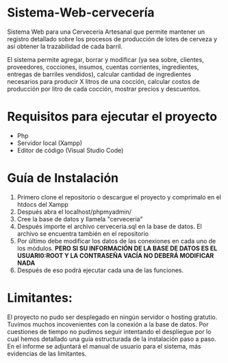 # Sistema-Web-cervecería

  Sistema Web para una Cervecería Artesanal que permite mantener un registro detallado sobre los procesos de producción de lotes de cerveza y así obtener la trazabilidad de cada barril. 
  
  El sistema permite agregar, borrar y modificar (ya sea sobre, clientes, proveedores, cocciones, insumos, cuentas corrientes, ingredientes, entregas de barriles vendidos),   calcular    cantidad de ingredientes necesarios para producir X litros de una cocción, calcular costos de producción por litro de cada cocción, mostrar precios y descuentos.

# Requisitos para ejecutar el proyecto
- Php
- Servidor local (Xampp)
- Editor de código (Visual Studio Code)

# Guía de Instalación
1. Primero clone el repositorio o descargue el proyecto y comprimalo en el htdocs del Xampp
2. Después abra el localhost/phpmyadmin/
3. Cree la base de datos y llamela "cerveceria"
4. Después importe el archivo cerveceria.sql en la base de datos. El archivo se encuentra también en el repositorio
5. Por último debe modificar los datos de las conexiones en cada uno de los módulos. **PERO SI SU INFORMACIÓN DE LA BASE DE DATOS ES EL USUARI0:ROOT Y LA CONTRASEÑA VACÍA NO DEBERÁ MODIFICAR NADA**
6. Después de eso podrá ejecutar cada una de las funciones.

# Limitantes:
El proyecto no pudo ser desplegado en ningún servidor o hosting gratutio. Tuvimos muchos incovenientes con la conexión a la base de datos. Por cuestiones de tiempo no pudimos seguir intentando el despliegue por lo cual hemos detallado una guía estructurada de la instalación paso a paso. En el informe se adjuntará el manual de usuario para el sistema, más evidencias de las limitantes. 



